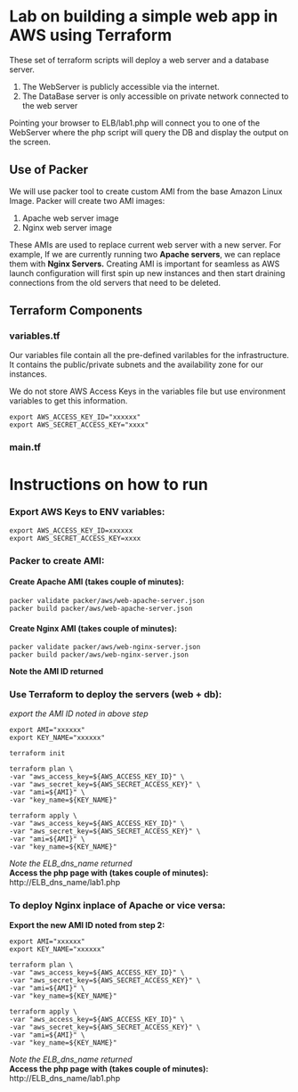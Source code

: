 # Lab on building a simple web app in AWS using Terraform

These set of terraform scripts will deploy a web server and a database server.
1. The WebServer is publicly accessible via the internet.
2. The DataBase server is only accessible on private network connected to the web server

Pointing your browser to ELB/lab1.php will connect you to one of the WebServer where the php script will query the DB and display the output on the screen.

## Use of Packer

We will use packer tool to create custom AMI from the base Amazon Linux Image.
Packer will create two AMI images:
1. Apache web server image
2. Nginx web server image

These AMIs are used to replace current web server with a new server.
For example, If we are currently running two **Apache servers**, we can replace them with **Nginx Servers.** 
Creating AMI is important for seamless as AWS launch configuration will first spin up new instances and then start draining connections from the old servers that need to be deleted.

## Terraform Components

### variables.tf

Our variables file contain all the pre-defined varilables for the infrastructure. It contains the public/private subnets and the availability zone for our instances. 

We do not store AWS Access Keys in the variables file but use environment variables to get this information.

```
export AWS_ACCESS_KEY_ID="xxxxxx"
export AWS_SECRET_ACCESS_KEY="xxxx"
```

### main.tf


# Instructions on how to run

### Export AWS Keys to ENV variables:
```
export AWS_ACCESS_KEY_ID=xxxxxx
export AWS_SECRET_ACCESS_KEY=xxxx
```
### Packer to create AMI:

#### Create Apache AMI **(takes couple of minutes):**
```
packer validate packer/aws/web-apache-server.json
packer build packer/aws/web-apache-server.json
```

#### Create Nginx AMI **(takes couple of minutes):**
```
packer validate packer/aws/web-nginx-server.json
packer build packer/aws/web-nginx-server.json 
```
**Note the AMI ID returned**

### Use Terraform to deploy the servers (web + db):
*export the AMI ID noted in above step*
```
export AMI="xxxxxx"
export KEY_NAME="xxxxxx"
```

```
terraform init

terraform plan \
-var "aws_access_key=${AWS_ACCESS_KEY_ID}" \
-var "aws_secret_key=${AWS_SECRET_ACCESS_KEY}" \
-var "ami=${AMI}" \
-var "key_name=${KEY_NAME}"
```
```
terraform apply \
-var "aws_access_key=${AWS_ACCESS_KEY_ID}" \
-var "aws_secret_key=${AWS_SECRET_ACCESS_KEY}" \
-var "ami=${AMI}" \
-var "key_name=${KEY_NAME}"
```
*Note the ELB_dns_name returned*  
**Access the php page with (takes couple of minutes):**  
    http://ELB_dns_name/lab1.php

### To deploy Nginx inplace of Apache or vice versa:
**Export the new AMI ID noted from step 2:**
```
export AMI="xxxxxx"
export KEY_NAME="xxxxxx"

terraform plan \
-var "aws_access_key=${AWS_ACCESS_KEY_ID}" \
-var "aws_secret_key=${AWS_SECRET_ACCESS_KEY}" \
-var "ami=${AMI}" \
-var "key_name=${KEY_NAME}"
```
```
terraform apply \
-var "aws_access_key=${AWS_ACCESS_KEY_ID}" \
-var "aws_secret_key=${AWS_SECRET_ACCESS_KEY}" \
-var "ami=${AMI}" \
-var "key_name=${KEY_NAME}"
```
*Note the ELB_dns_name returned*  
**Access the php page with (takes couple of minutes):**  
    http://ELB_dns_name/lab1.php

